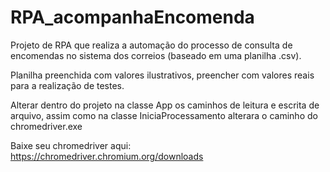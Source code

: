 # RPA_acompanhaEncomenda

Projeto de RPA que realiza a automação do processo de consulta de encomendas no sistema dos correios (baseado em uma planilha .csv).  

Planilha preenchida com valores ilustrativos, preencher com valores reais para a realização de testes.

Alterar dentro do projeto na classe App os caminhos de leitura e escrita de arquivo, assim como na classe IniciaProcessamento alterara o caminho do chromedriver.exe

Baixe seu chromedriver aqui: https://chromedriver.chromium.org/downloads
